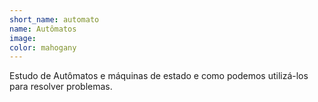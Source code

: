 ```yaml
---
short_name: automato
name: Autômatos
image:
color: mahogany 
---
```


Estudo de Autômatos e máquinas de estado e como podemos utilizá-los para 
resolver problemas.
